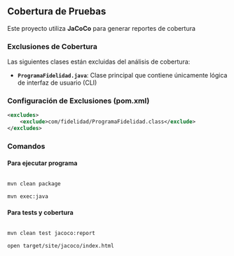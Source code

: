 ## Cobertura de Pruebas

Este proyecto utiliza **JaCoCo** para generar reportes de cobertura

### Exclusiones de Cobertura

Las siguientes clases están excluidas del análisis de cobertura:

- **`ProgramaFidelidad.java`**: Clase principal que contiene únicamente lógica de interfaz de usuario (CLI)

### Configuración de Exclusiones (pom.xml)

```xml
<excludes>
    <exclude>com/fidelidad/ProgramaFidelidad.class</exclude>
</excludes>
```

### Comandos

#### Para ejecutar programa

```bash

mvn clean package

mvn exec:java

```

#### Para tests y cobertura

```bash

mvn clean test jacoco:report

open target/site/jacoco/index.html


```
